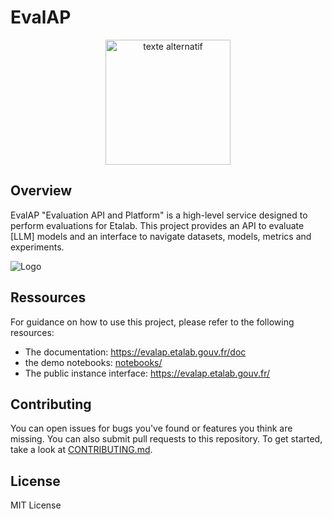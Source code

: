 # EvalAP

<p align="center">
  <img src=evalap/ui/demo_streamlit/static/images/evalap_logo.png alt="texte alternatif" width="200" />
</p>

## Overview

EvalAP "Evaluation API and Platform" is a high-level service designed to perform evaluations for Etalab.
This project provides an API to evaluate [LLM] models and an interface to navigate datasets, models, metrics and experiments.

![Logo](images/evalap_overview.png)


## Ressources

For guidance on how to use this project, please refer to the following resources:

- The documentation: https://evalap.etalab.gouv.fr/doc
- the demo notebooks: [notebooks/](notebooks/)
- The public instance interface: https://evalap.etalab.gouv.fr/

## Contributing

You can open issues for bugs you've found or features you think are missing. You can also submit pull requests to this repository.
To get started, take a look at [CONTRIBUTING.md](CONTRIBUTING.md).


## License

MIT License
